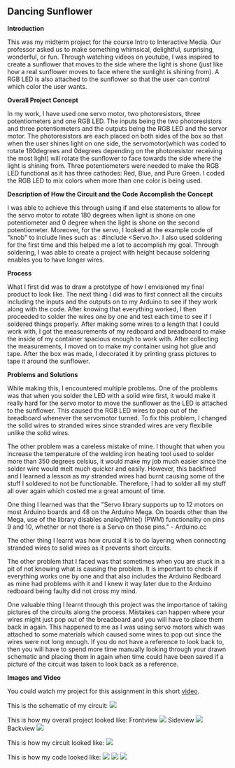 ## Dancing Sunflower

**Introduction**

This was my midterm project for the course Intro to Interactive Media.
Our professor asked us to make something whimsical, delightful, surprising, wonderful, or fun.
Through watching videos on youtube, I was inspired to create a sunflower that moves to the side
where the light is shone (just like how a real sunflower moves to face where the sunlight is 
shining from). A RGB LED is also attached to the sunflower so that the user can control which 
color the user wants.

**Overall Project Concept**

In my work, I have used one servo motor, two photoresistors, three potentiometers and one RGB LED.
The inputs being the two photoresistors and three potentiometers and the outputs being the RGB LED
and the servor motor. The photoresistors are each placed on both sides of the box so that when the user
shines light on one side, the servomotor(which was coded to rotate 180degrees and 0degrees depending on 
the photoresistor receiving the most light) will rotate the sunflower to face towards the side where the light
is shining from. Three potentiometers were needed to make the RGB LED functional as it has three cathodes:
Red, Blue, and Pure Green. I coded the RGB LED to mix colors when more than one color is being used.

**Description of How the Circuit and the Code Accomplish the Concept**

I was able to achieve this through using if and else statements to allow for the servo motor to rotate 180 degrees
when light is shone on one potentiometer and 0 degree when the light is shone on the second potentiometer.
Moreover, for the servo, I looked at the example code of "knob" to include lines such as : #include <Servo.h>.
I also used soldering for the first time and this helped me a lot to accomplish my goal. Through soldering,
I was able to create a project with height because soldering enables you to have longer wires.

**Process**

What I first did was to draw a prototype of how I envisioned my final product to look like. The next thing I did was 
to first connect all the circuits including the inputs and the outputs on to my Arduino to see if they work along with 
the code. After knowing that everything worked, I then proceeded to solder the wires one by one and test each time to 
see if I soldered things properly. After making some wires to a length that I could work with, I got the measurements of my 
redboard and breadboard to make the inside of my container spacious enough to work with. After collecting the measurements,
I moved on to make my container using hot glue and tape. After the box was made, I decorated it by printing grass pictures 
to tape it around the sunflower.

**Problems and Solutions**

While making this, I encountered multiple problems. One of the problems was that when you solder the LED with a solid
wire first, it would make it really hard for the servo motor to move the sunflower as the LED is attached to the sunflower.
This caused the RGB LED wires to pop out of the breadboard whenever the servomotor turned. To fix this problem, I changed
the solid wires to stranded wires since stranded wires are very flexibile unlike the solid wires. 

The other problem was a careless mistake of mine. I thought that when you increase the temperature of the welding iron 
heating tool used to solder more than 350 degrees celsius, it would make my job much easier since the solder wire would melt
much quicker and easily. However, this backfired and I learned a lesson as my stranded wires had burnt causing some of the stuff
I soldered to not be functionable. Therefore, I had to solder all my stuff all over again which costed me a great amount of time.

One thing I learned was that the "Servo library supports up to 12 motors on most Arduino boards and 48 on the Arduino Mega. 
On boards other than the Mega, use of the library disables analogWrite() (PWM) functionality on pins 9 and 10, 
whether or not there is a Servo on those pins." - Arduino.cc

The other thing I learnt was how crucial it is to do layering when connecting stranded wires to solid wires as it prevents short circuits.

The other problem that I faced was that sometimes when you are stuck in a pit of not knowing what is causing the problem. It is important
to check if everything works one by one and that also includes the Arduino Redboard as mine had problems with it and I knew it way later
due to the Arduino redboard being faulty did not cross my mind.

One valuable thing I learnt through this project was the importance of taking pictures of the circuits along the process. 
Mistakes can happen where your wires might just pop out of the breadboard and you will have to place them back in again. 
This happened to me as I was using servo motors which was attached to some materials which caused some wires to pop out since the
wires were not long enough. If you do not have a reference to look back to, then you will have to spend more time manually looking through
your drawn schematic and placing them in again when time could have been saved if a picture of the circuit was taken to look back
as a reference.

**Images and Video**

You could watch my project for this assignment in this short [video](https://youtu.be/A-rIq97NQ0Q).

This is the schematic of my circuit:
![](https://i.imgur.com/j6VZhP2.png)

This is how my overall project looked like:
Frontview
![](https://i.imgur.com/G5NdXqU.png)
Sideview
![](https://i.imgur.com/OII10kq.png)
Backview
![](https://i.imgur.com/bNmFJfW.png)

This is how my circuit looked like:
![](https://i.imgur.com/vxLUJXO.png)

This is how my code looked like:
![](https://i.imgur.com/SlMhceM.png)
![](https://i.imgur.com/wocn6xV.png)
![](https://i.imgur.com/Xb6uHPe.png)
